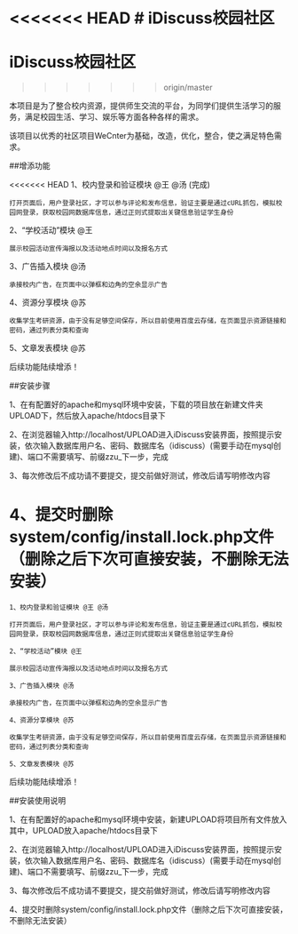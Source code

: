 <<<<<<< HEAD
﻿# iDiscuss校园社区
=======
# iDiscuss校园社区
>>>>>>> origin/master

  本项目是为了整合校内资源，提供师生交流的平台，为同学们提供生活学习的服务，满足校园生活、学习、娱乐等方面各种各样的需求。

  该项目以优秀的社区项目WeCnter为基础，改造，优化，整合，使之满足特色需求。
  
##增添功能

<<<<<<< HEAD
    1、校内登录和验证模块 @王 @汤    (完成)
    
    打开页面后，用户登录社区，才可以参与评论和发布信息，验证主要是通过cURL抓包，模拟校园网登录，获取校园网数据库信息，通过正则式提取出关键信息验证学生身份
    
  2、“学校活动”模块 @王
  
    展示校园活动宣传海报以及活动地点时间以及报名方式
    
  3、广告插入模块 @汤
  
    承接校内广告，在页面中以弹框和边角的空余显示广告
    
  4、资源分享模块 @苏
  
    收集学生考研资源，由于没有足够空间保存，所以目前使用百度云存储，在页面显示资源链接和密码，通过列表分类和查询
    
  5、文章发表模块 @苏

  后续功能陆续增添！

##安装步骤  

  1、在有配置好的apache和mysql环境中安装，下载的项目放在新建文件夹UPLOAD下，然后放入apache/htdocs目录下

  2、在浏览器输入http://localhost/UPLOAD进入iDiscuss安装界面，按照提示安装，依次输入数据库用户名、密码、数据库名（idiscuss）(需要手动在mysql创建)、端口不需要填写、前缀zzu_下一步，完成

  3、每次修改后不成功请不要提交，提交前做好测试，修改后请写明修改内容

  4、提交时删除system/config/install.lock.php文件（删除之后下次可直接安装，不删除无法安装）
=======
  	1、校内登录和验证模块 @王 @汤
  	
    打开页面后，用户登录社区，才可以参与评论和发布信息，验证主要是通过cURL抓包，模拟校园网登录，获取校园网数据库信息，通过正则式提取出关键信息验证学生身份
    
	2、“学校活动”模块 @王
	
    展示校园活动宣传海报以及活动地点时间以及报名方式
    
	3、广告插入模块 @汤
	
    承接校内广告，在页面中以弹框和边角的空余显示广告
    
	4、资源分享模块 @苏
	
    收集学生考研资源，由于没有足够空间保存，所以目前使用百度云存储，在页面显示资源链接和密码，通过列表分类和查询
    
	5、文章发表模块 @苏

  后续功能陆续增添！

##安装使用说明

  1、在有配置好的apache和mysql环境中安装，新建UPLOAD将项目所有文件放入其中，UPLOAD放入apache/htdocs目录下

  2、在浏览器输入http://localhost/UPLOAD进入iDiscuss安装界面，按照提示安装，依次输入数据库用户名、密码、数据库名（idiscuss）(需要手动在mysql创建)、端口不需要填写、前缀zzu_下一步，完成

  3、每次修改后不成功请不要提交，提交前做好测试，修改后请写明修改内容

  4、提交时删除system/config/install.lock.php文件（删除之后下次可直接安装，不删除无法安装）


